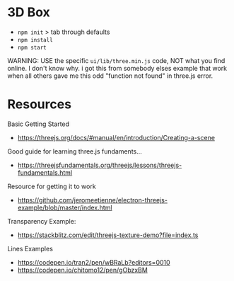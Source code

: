 # 3D Box
- `npm init` > tab through defaults
- `npm install`
- `npm start`

WARNING: USE the specific `ui/lib/three.min.js` code, NOT what you find online. I don't know why. i got this from somebody elses example that work when all others gave me this odd "function not found" in three.js error.

# Resources
Basic Getting Started
- https://threejs.org/docs/#manual/en/introduction/Creating-a-scene

Good guide for learning three.js fundaments...
- https://threejsfundamentals.org/threejs/lessons/threejs-fundamentals.html

Resource for getting it to work
- https://github.com/jeromeetienne/electron-threejs-example/blob/master/index.html

Transparency Example:
- https://stackblitz.com/edit/threejs-texture-demo?file=index.ts

Lines Examples
- https://codepen.io/tran2/pen/wBRaLb?editors=0010
- https://codepen.io/chitomo12/pen/gObzxBM
